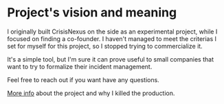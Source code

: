 # Project's vision and meaning
I originally built CrisisNexus on the side as an experimental project, while I focused on finding a co-founder.
I haven't managed to meet the criterias I set for myself for this project, so I stopped trying to commercialize it.

It's a simple tool, but I'm sure it can prove useful to small companies that want to try to formalize their incident management.

Feel free to reach out if you want have any questions.


[More info](https://tmo.one/today-i-killed-my-product-what-it-made-me-remember/) about the project and why I killed the production.
